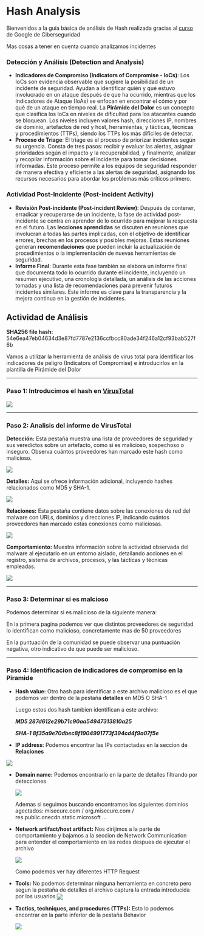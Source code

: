 # Hash Analysis

Bienvenidos a la guía básica de análisis de Hash realizada gracias al [curso](https://www.coursera.org/learn/detection-and-response) de Google de Ciberseguridad 

Mas cosas a tener en cuenta cuando analizamos incidentes

###  **Detección y Análisis (Detection and Analysis)**

- **Indicadores de Compromiso (Indicators of Compromise - IoCs)**: Los IoCs son evidencia observable que sugiere la posibilidad de un incidente de seguridad. Ayudan a identificar quién y qué estuvo involucrado en un ataque después de que ha ocurrido, mientras que los Indicadores de Ataque (IoAs) se enfocan en encontrar el cómo y por qué de un ataque en tiempo real. La **Pirámide del Dolor** es un concepto que clasifica los IoCs en niveles de dificultad para los atacantes cuando se bloquean. Los niveles incluyen valores hash, direcciones IP, nombres de dominio, artefactos de red y host, herramientas, y tácticas, técnicas y procedimientos (TTPs), siendo los TTPs los más difíciles de detectar.
- **Proceso de Triage**: El triage es el proceso de priorizar incidentes según su urgencia. Consta de tres pasos: recibir y evaluar las alertas, asignar prioridades según el impacto y la recuperabilidad, y finalmente, analizar y recopilar información sobre el incidente para tomar decisiones informadas. Este proceso permite a los equipos de seguridad responder de manera efectiva y eficiente a las alertas de seguridad, asignando los recursos necesarios para abordar los problemas más críticos primero.

###  **Actividad Post-Incidente (Post-incident Activity)**

- **Revisión Post-incidente (Post-incident Review)**: Después de contener, erradicar y recuperarse de un incidente, la fase de actividad post-incidente se centra en aprender de lo ocurrido para mejorar la respuesta en el futuro. Las **lecciones aprendidas** se discuten en reuniones que involucran a todas las partes implicadas, con el objetivo de identificar errores, brechas en los procesos y posibles mejoras. Estas reuniones generan **recomendaciones** que pueden incluir la actualización de procedimientos o la implementación de nuevas herramientas de seguridad.
- **Informe Final**: Durante esta fase también se elabora un informe final que documenta todo lo ocurrido durante el incidente, incluyendo un resumen ejecutivo, una cronología detallada, un análisis de las acciones tomadas y una lista de recomendaciones para prevenir futuros incidentes similares. Este informe es clave para la transparencia y la mejora continua en la gestión de incidentes.





## Actividad de Análisis

**SHA256 file hash:** 54e6ea47eb04634d3e87fd7787e2136ccfbcc80ade34f246a12cf93bab527f6b

Vamos a utilizar la herramienta de análisis de virus total para identificar los indicadores de peligro (Indicators of Compromise) e introducirlos en la plantilla de Pirámide del Dolor

------

### Paso 1: Introducimos el hash en [VirusTotal](https://www.virustotal.com/gui/home/upload)



<img align="center" src="/img/1ºimagenn.PNG"  />

------

### Paso 2: Analisis del informe de VirusTotal



**Detección:** Esta pestaña muestra una lista de proveedores de seguridad y sus veredictos sobre un artefacto, como si es malicioso, sospechoso o inseguro. Observa cuántos proveedores han marcado este hash como malicioso.

<img align="center" src="/img/2ºimagenn.PNG"  />

**Detalles:** Aquí se ofrece información adicional, incluyendo hashes relacionados como MD5 y SHA-1.

<img align="center" src="/img/3ºimagenn.PNG"  />

**Relaciones:** Esta pestaña contiene datos sobre las conexiones de red del malware con URLs, dominios y direcciones IP, indicando cuántos proveedores han marcado estas conexiones como maliciosas.

<img align="center" src="/img/4ºimagenn.PNG"  />

**Comportamiento:** Muestra información sobre la actividad observada del malware al ejecutarlo en un entorno aislado, detallando acciones en el registro, sistema de archivos, procesos, y las tácticas y técnicas empleadas.

<img align="center" src="/img/5ºimagenn.PNG"  />

------

### Paso 3: Determinar si es malcioso

Podemos determinar si es malicioso de la siguiente manera:

En la primera pagina podemos ver que distintos proveedores de seguridad lo identifican como malicioso, concretamente mas de 50 proveedores

En la puntuación de la comunidad se puede observar una puntuación negativa, otro indicativo de que puede ser malicioso. 

------

### Paso 4: Identificacion de indicadores de compromiso en la Piramide

- **Hash value:**  Otro hash para identificar a este archivo malicioso es el que podemos ver dentro de la pestaña **detalles** en MD5 O SHA-1

  Luego estos dos hash tambien identifican a este archivo:

  ***MD5 287d612e29b71c90aa54947313810a25***

   ***SHA-1 8f35a9e70dbec8f1904991773f394cd4f9a07f5e***

- **IP address**: Podemos encontrar las IPs contactadas en la seccion de **Relaciones**

<img align="center" src="/img/6ºimagenn.PNG"  />

- **Domain name:** Podemos encontrarlo en la parte de detalles filtrando por detecciones

  <img align="center" src="/img/7ºimagenn.PNG"  />

  Ademas si seguimos buscando encontramos los siguientes dominios agectados: misecure.com / org.misecure.com / res.public.onecdn.static.microsoft ...

  

- **Network artifact/host artifact:** Nos dirijimos a la parte de comportamiento y bajamos a la seccion de Network Communication para entender el comportamiento en las redes despues de ejecutar el archivo

  <img align="center" src="/img/8ºimagenn.PNG"  />

  Como podemos ver hay diferentes HTTP Request

- **Tools:** No podemos determinar ninguna herramienta en concreto pero segun la pestaña de detalles el archivo captura la entrada introducida por los usuarios <img align="center" src="/img/9ºimagenn.PNG"  />

- **Tactics, techniques, and procedures (TTPs):** Esto lo podemos encontrar en la parte inferior de la pestaña Behavior

  <img align="center" src="/img/10ºimagenn.PNG"  />
  
  

